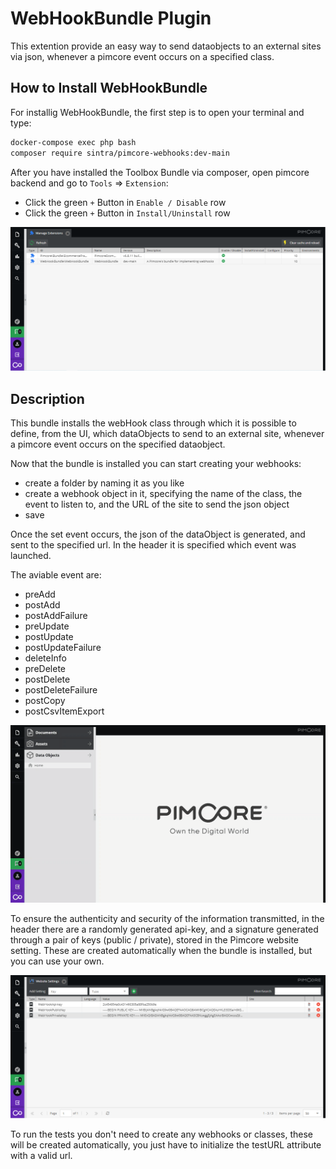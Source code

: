 # WebHookBundle Plugin

This extention provide an easy way to send dataobjects to an external sites via
 json, whenever a pimcore event occurs on a specified class.

## How to Install WebHookBundle

For installig WebHookBundle, the first step is to open your terminal and type:
```bash
docker-compose exec php bash
composer require sintra/pimcore-webhooks:dev-main
```
After you have installed the Toolbox Bundle via composer, open pimcore backend and go to `Tools` => `Extension`:
- Click the green `+` Button in `Enable / Disable` row
- Click the green `+` Button in `Install/Uninstall` row

![](assets/ExtentionManager.png?raw=true)


## Description

This bundle installs the webHook class through which it is possible to define, from the UI, which dataObjects to send to an external site, whenever a pimcore event occurs on the specified dataobject.

Now that the bundle is installed you can start creating your webhooks: 
  - create a folder by naming it as you like 
  - create a webhook object in it, specifying the name of the class, the event to listen to, and the URL of the site to send the json object
  - save

Once the set event occurs, the json of the dataObject is generated, and sent to the specified url. In the header it is specified which event was launched.

The aviable event are:
  - preAdd
  - postAdd
  - postAddFailure
  - preUpdate
  - postUpdate
  - postUpdateFailure
  - deleteInfo
  - preDelete
  - postDelete
  - postDeleteFailure
  - postCopy
  - postCsvItemExport


![](assets/CreateWebHooks.gif?raw=true)

To ensure the authenticity and security of the information transmitted, in the 
header there are a randomly generated api-key, and a signature generated 
through a pair of keys (public / private), stored in the Pimcore website setting.
These are created automatically when the bundle is installed, but you can use your own.

![](assets/WebSiteSettings.png?raw=true)

To run the tests you don't need to create any webhooks or classes, these will be
created automatically, you just have to initialize the testURL attribute with a valid url.
